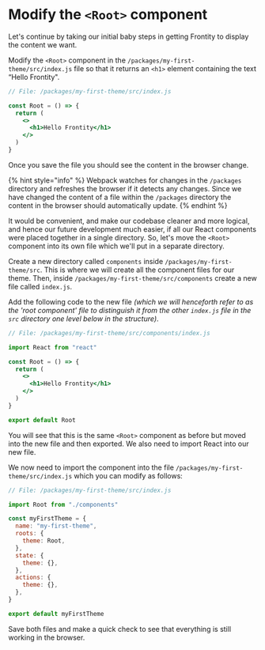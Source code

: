 # Modify the `<Root>` component

Let's continue by taking our initial baby steps in getting Frontity to display the content we want.

Modify the `<Root>` component in the `/packages/my-first-theme/src/index.js` file so that it returns an `<h1>` element containing the text “Hello Frontity".

```jsx
// File: /packages/my-first-theme/src/index.js

const Root = () => {
  return (
    <>
      <h1>Hello Frontity</h1>
    </>
  )
}
```

Once you save the file you should see the content in the browser change.

{% hint style="info" %}
Webpack watches for changes in the `/packages` directory and refreshes the browser if it detects any changes. Since we have changed the content of a file within the `/packages` directory the content in the browser should automatically update.
{% endhint %}

It would be convenient, and make our codebase cleaner and more logical, and hence our future development much easier, if all our React components were placed together in a single directory. So, let's move the `<Root>` component into its own file which we'll put in a separate directory.

Create a new directory called `components` inside `/packages/my-first-theme/src`. This is where we will create all the component files for our theme. Then, inside `/packages/my-first-theme/src/components` create a new file called `index.js`.

Add the following code to the new file _(which we will henceforth refer to as the 'root component' file to distinguish it from the other `index.js` file in the `src` directory one level below in the structure)_.

```jsx
// File: /packages/my-first-theme/src/components/index.js

import React from "react"

const Root = () => {
  return (
    <>
      <h1>Hello Frontity</h1>
    </>
  )
}

export default Root
```

You will see that this is the same `<Root>` component as before but moved into the new file and then exported. We also need to import React into our new file.

We now need to import the component into the file `/packages/my-first-theme/src/index.js` which you can modify as follows:

```jsx
// File: /packages/my-first-theme/src/index.js

import Root from "./components"

const myFirstTheme = {
  name: "my-first-theme",
  roots: {
    theme: Root,
  },
  state: {
    theme: {},
  },
  actions: {
    theme: {},
  },
}

export default myFirstTheme
```

Save both files and make a quick check to see that everything is still working in the browser.
